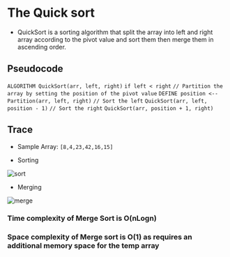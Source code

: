 # The Quick sort

- QuickSort is a sorting algorithm that split the array into left and right array according to the pivot value and sort them then merge them in ascending order.


## Pseudocode

`ALGORITHM QuickSort(arr, left, right)`
    `if left < right`
        `// Partition the array by setting the position of the pivot value`
        `DEFINE position <-- Partition(arr, left, right)`
        `// Sort the left`
        `QuickSort(arr, left, position - 1)`
        `// Sort the right`
        `QuickSort(arr, position + 1, right)`

## Trace

- Sample Array: `[8,4,23,42,16,15]`

- Sorting

 ![sort](firstphase.png)

- Merging

 ![merge](phaseofmerge.png)

### Time complexity of Merge Sort is  O(nLogn)

### Space complexity of Merge sort is O(1) as requires an additional memory space for the temp array
